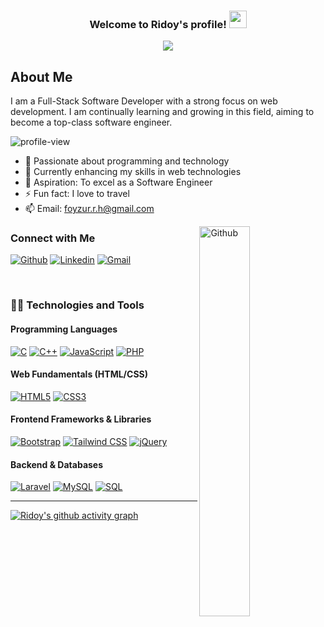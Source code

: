 <h3 align="center">
  Welcome to Ridoy's profile!
  <img src="https://media.giphy.com/media/hvRJCLFzcasrR4ia7z/giphy.gif" width="28">
</h3>

<p align="center">
  <a href="https://git.io/typing-svg"><img src="https://readme-typing-svg.herokuapp.com?font=Fira+Code&pause=1000&color=F75C7E&center=true&width=700&height=60&lines=Full-Stack+Software+Developer;Specializing+in+Web+Development;Passionate+About+Learning"></a>
</p>

## About Me
I am a Full-Stack Software Developer with a strong focus on web development. I am continually learning and growing in this field, aiming to become a top-class software engineer.

<img src="https://komarev.com/ghpvc/?username=frridoy&label=Profile%20views&color=0e75b6&style=flat" alt="profile-view" /> 

- 👀 Passionate about programming and technology
- 🌱 Currently enhancing my skills in web technologies
- 🥅 Aspiration: To excel as a Software Engineer
- ⚡ Fun fact: I love to travel
- 📫 Email: foyzur.r.h@gmail.com

<img width="40%" align="right" alt="Github" src="https://raw.githubusercontent.com/onimur/.github/master/.resources/git-header.svg" />

### Connect with Me
[![Github](https://img.shields.io/badge/-Github-000?style=flat&logo=Github&logoColor=white)](https://github.com/frridoy)
[![Linkedin](https://img.shields.io/badge/-LinkedIn-blue?style=flat&logo=Linkedin&logoColor=white)](https://www.linkedin.com/in/frridoy/)
[![Gmail](https://img.shields.io/badge/-Gmail-c14438?style=flat&logo=Gmail&logoColor=white)](mailto:foyzur.r.h@gmail.com)

<br />

### 👨‍💻 Technologies and Tools

#### Programming Languages
[![C](https://img.shields.io/badge/C-A8B9CC?logo=c&logoColor=black)](your-link)
[![C++](https://img.shields.io/badge/C++-00599C?logo=c%2B%2B&logoColor=white)](your-link)
[![JavaScript](https://img.shields.io/badge/JavaScript-F7DF1E?logo=javascript&logoColor=black)](your-link)
[![PHP](https://img.shields.io/badge/PHP-777BB4?logo=php&logoColor=white)](your-link)

#### Web Fundamentals (HTML/CSS)
[![HTML5](https://img.shields.io/badge/HTML5-E34F26?logo=html5&logoColor=white)](your-link)
[![CSS3](https://img.shields.io/badge/CSS3-1572B6?logo=css3&logoColor=white)](your-link)

#### Frontend Frameworks & Libraries
[![Bootstrap](https://img.shields.io/badge/Bootstrap-7952B3?logo=bootstrap&logoColor=white)](your-link)
[![Tailwind CSS](https://img.shields.io/badge/Tailwind_CSS-06B6D4?logo=tailwind-css&logoColor=white)](your-link)
[![jQuery](https://img.shields.io/badge/jQuery-0769AD?logo=jquery&logoColor=white)](your-link)

#### Backend & Databases
[![Laravel](https://img.shields.io/badge/Laravel-FF2D20?logo=laravel&logoColor=white)](your-link)
[![MySQL](https://img.shields.io/badge/MySQL-4479A1?logo=mysql&logoColor=white)](your-link)
[![SQL](https://img.shields.io/badge/SQL-003B57?logo=postgresql&logoColor=white)](your-link)

---

[facebook]: https://www.facebook.com/F.R.Hridoy/
[linkedin]: https://www.linkedin.com/in/frridoy/

[![Ridoy's github activity graph](https://fabianocouto-activity-graph.vercel.app/graph/?username=frridoy&custom_title=Ridoy's%20Contribution%20Graph&theme=github-compact)](https://www.linkedin.com/in/frridoy/)
